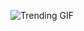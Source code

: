 
<!-- GIF_SECTION -->
![Trending GIF](https://media3.giphy.com/media/v1.Y2lkPThiYjIxNzcyZzc2ZjVsZjhwZnppOXViMnlnNDZyMXAwOG80bDNpMmR5a3hsOHMwMCZlcD12MV9naWZzX3NlYXJjaCZjdD1n/BqW5xqAwcDw9Cv90MJ/giphy.gif)
<!-- END_GIF_SECTION -->
